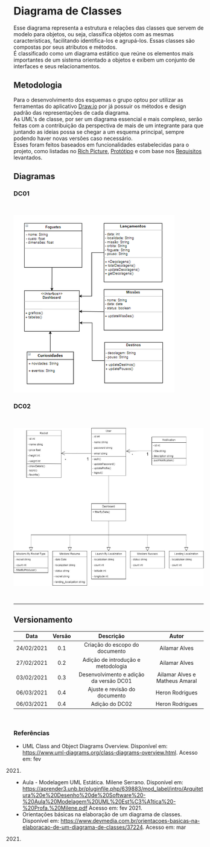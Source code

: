# Diagrama de Classes

Esse diagrama representa a estrutura e relações das classes que servem de modelo para objetos, ou seja, classifica objetos com as mesmas características, facilitando identifica-los e agrupá-los. Essas classes são compostas por seus atributos e métodos.  
É classificado como um diagrama estático que reúne os elementos mais importantes de um sistema orientado a objetos e exibem um conjunto de interfaces e seus relacionamentos.  

## Metodologia

Para o desenvolvimento dos esquemas o grupo optou por utilizar as ferramentas do aplicativo [Draw.io](https://app.diagrams.net/) por já possuir os métodos e design padrão das representações de cada diagrama.  
As UML's de classe, por ser um diagrama essencial e mais complexo, serão feitas com a contribuição da perspectiva de mais de um integrante para que juntando as ideias possa se chegar a um esquema principal, sempre podendo haver novas versões caso necessário.  
Esses foram feitos baseados em funcionalidades estabelecidas para o projeto, como listadas no [Rich Picture](https://unbarqdsw2020-2.github.io/2020.2_G6_RocketX/#/pages/base/preTraceability/richPicture), [Protótipo](../../base.prototype.md) e com base nos [Requisitos](https://unbarqdsw2020-2.github.io/2020.2_G6_RocketX/#/pages/base/elicitation/introspeccao) levantados. 

## Diagramas

### DC01  
<br>

![Diagrama de Classe 01](../assets/classe.png)

### DC02  
<br>

![Diagrama de Classe 02](../../../assets/img/classes/dc02.jpg)

<br>

---

## Versionamento

| Data | Versão | Descrição | Autor |
|:----:|:------:|:---------:|:-----:|
|24/02/2021| 0.1 | Criação do escopo do documento| Ailamar Alves 
|27/02/2021| 0.2 | Adição de introdução e metodologia | Ailamar Alves 
|03/02/2021| 0.3 | Desenvolvimento e adição da versão DC01 | Ailamar Alves e Matheus Amaral
|06/03/2021| 0.4 | Ajuste e revisão do documento | Heron Rodrigues
|06/03/2021| 0.4 | Adição do DC02 | Heron Rodrigues
  
</br>

### Referências

- UML Class and Object Diagrams Overview. Disponível em: <https://www.uml-diagrams.org/class-diagrams-overview.html>. Acesso em: fev 
2021.
- Aula - Modelagem UML Estática. Milene Serrano. Disponível em: <https://aprender3.unb.br/pluginfile.php/639883/mod_label/intro/Arquitetura%20e%20Desenho%20de%20Software%20-%20Aula%20Modelagem%20UML%20Est%C3%A1tica%20-%20Profa.%20Milene.pdf> Acesso em: fev 2021.
- Orientações básicas na elaboração de um diagrama de classes. Disponível em: <https://www.devmedia.com.br/orientacoes-basicas-na-elaboracao-de-um-diagrama-de-classes/37224>. Acesso em: mar 
2021.
